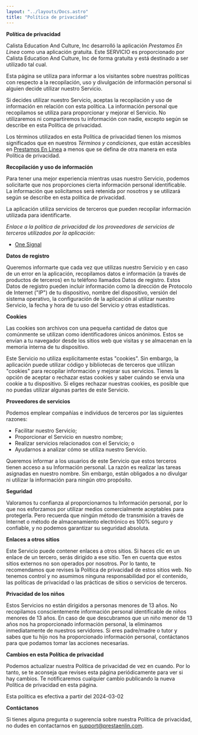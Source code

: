 ```yaml
---
layout: "../layouts/Docs.astro"
title: "Política de privacidad"
---
```

**Política de privacidad**

Calista Education And Culture, Inc desarrolló la aplicación *Prestamos En Linea* como una aplicación gratuita. Este SERVICIO es proporcionado por Calista Education And Culture, Inc de forma gratuita y está destinado a ser utilizado tal cual.

Esta página se utiliza para informar a los visitantes sobre nuestras políticas con respecto a la recopilación, uso y divulgación de información personal si alguien decide utilizar nuestro Servicio.

Si decides utilizar nuestro Servicio, aceptas la recopilación y uso de información en relación con esta política. La información personal que recopilamos se utiliza para proporcionar y mejorar el Servicio. No utilizaremos ni compartiremos tu información con nadie, excepto según se describe en esta Política de privacidad.

Los términos utilizados en esta Política de privacidad tienen los mismos significados que en nuestros *Términos y condiciones*, que están accesibles en [Prestamos En Linea](enlace) a menos que se defina de otra manera en esta Política de privacidad.

**Recopilación y uso de información**

Para tener una mejor experiencia mientras usas nuestro Servicio, podemos solicitarte que nos proporciones cierta información personal identificable. La información que solicitamos será retenida por nosotros y se utilizará según se describe en esta política de privacidad.

La aplicación utiliza servicios de terceros que pueden recopilar información utilizada para identificarte.

*Enlace a la política de privacidad de los proveedores de servicios de terceros utilizados por la aplicación:*
- [One Signal](enlace)

**Datos de registro**

Queremos informarte que cada vez que utilizas nuestro Servicio y en caso de un error en la aplicación, recopilamos datos e información (a través de productos de terceros) en tu teléfono llamados Datos de registro. Estos Datos de registro pueden incluir información como la dirección de Protocolo de Internet ("IP") de tu dispositivo, nombre del dispositivo, versión del sistema operativo, la configuración de la aplicación al utilizar nuestro Servicio, la fecha y hora de tu uso del Servicio y otras estadísticas.

**Cookies**

Las cookies son archivos con una pequeña cantidad de datos que comúnmente se utilizan como identificadores únicos anónimos. Estos se envían a tu navegador desde los sitios web que visitas y se almacenan en la memoria interna de tu dispositivo.

Este Servicio no utiliza explícitamente estas "cookies". Sin embargo, la aplicación puede utilizar código y bibliotecas de terceros que utilizan "cookies" para recopilar información y mejorar sus servicios. Tienes la opción de aceptar o rechazar estas cookies y saber cuándo se envía una cookie a tu dispositivo. Si eliges rechazar nuestras cookies, es posible que no puedas utilizar algunas partes de este Servicio.

**Proveedores de servicios**

Podemos emplear compañías e individuos de terceros por las siguientes razones:
- Facilitar nuestro Servicio;
- Proporcionar el Servicio en nuestro nombre;
- Realizar servicios relacionados con el Servicio; o
- Ayudarnos a analizar cómo se utiliza nuestro Servicio.

Queremos informar a los usuarios de este Servicio que estos terceros tienen acceso a su Información personal. La razón es realizar las tareas asignadas en nuestro nombre. Sin embargo, están obligados a no divulgar ni utilizar la información para ningún otro propósito.

**Seguridad**

Valoramos tu confianza al proporcionarnos tu Información personal, por lo que nos esforzamos por utilizar medios comercialmente aceptables para protegerla. Pero recuerda que ningún método de transmisión a través de Internet o método de almacenamiento electrónico es 100% seguro y confiable, y no podemos garantizar su seguridad absoluta.

**Enlaces a otros sitios**

Este Servicio puede contener enlaces a otros sitios. Si haces clic en un enlace de un tercero, serás dirigido a ese sitio. Ten en cuenta que estos sitios externos no son operados por nosotros. Por lo tanto, te recomendamos que revises la Política de privacidad de estos sitios web. No tenemos control y no asumimos ninguna responsabilidad por el contenido, las políticas de privacidad o las prácticas de sitios o servicios de terceros.

**Privacidad de los niños**

Estos Servicios no están dirigidos a personas menores de 13 años. No recopilamos conscientemente información personal identificable de niños menores de 13 años. En caso de que descubramos que un niño menor de 13 años nos ha proporcionado información personal, la eliminamos inmediatamente de nuestros servidores. Si eres padre/madre o tutor y sabes que tu hijo nos ha proporcionado información personal, contáctanos para que podamos tomar las acciones necesarias.

**Cambios en esta Política de privacidad**

Podemos actualizar nuestra Política de privacidad de vez en cuando. Por lo tanto, se te aconseja que revises esta página periódicamente para ver si hay cambios. Te notificaremos cualquier cambio publicando la nueva Política de privacidad en esta página.

Esta política es efectiva a partir del 2024-03-02

**Contáctanos**

Si tienes alguna pregunta o sugerencia sobre nuestra Política de privacidad, no dudes en contactarnos en support@prestaenlin.com.
